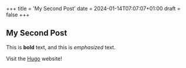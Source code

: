 +++
title = 'My Second Post'
date = 2024-01-14T07:07:07+01:00
draft = false
+++
## My  Second Post

This is **bold** text, and this is *emphasized* text.

Visit the [Hugo](https://gohugo.io) website!